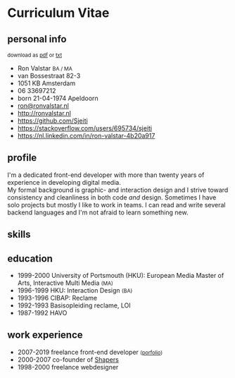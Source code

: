 <!--
  id: 2433
  date: 2014-05-23
  modified: 2023-03-07
  slug: cv
  type: page
  metaKeyword: front-end developer
  metaTitle: Curriculum Vitae Ron Valstar
  metaDescription: I am a front-end developer with more than eighteen years experience doing graphic design, interaction design and programming.
-->


# Curriculum Vitae

<div class="print-columns">
<div>
 
## personal info

<small class="pull-right" data-download>
    download as 
    <a data-download-pdf href="https://res.cloudinary.com/dn1rmdjs5/image/upload/v1569508867/rv/Curiculum-Vitae_Ron-Valstar_front-end-developer.pdf" download="Curiculum-Vitae_Ron-Valstar_front-end-developer.pdf">pdf</a> 
    <!--<a data-download-md href="Curiculum-Vitae_Ron-Valstar_front-end-developer.md" download="Curiculum-Vitae_Ron-Valstar_front-end-developer.md">md</a>-->
    or <a data-download-txt href="Curiculum-Vitae_Ron-Valstar_front-end-developer.md" download="Curiculum-Vitae_Ron-Valstar_front-end-developer.txt">txt</a>
</small>
<ul class="list-unstyled">
	<li>Ron Valstar <small>BA / MA</small></li>
	<li>van Bossestraat 82-3</li>
	<li>1051 KB Amsterdam</li>
	<li>06 33697212</li>
	<li>born 21-04-1974 Apeldoorn</li>
	<li><a href="mailto:ron@ronvalstar.nl">ron@ronvalstar.nl</a></li>
	<li><a href="http://ronvalstar.nl">http://ronvalstar.nl</a></li>
	<li><a href="https://github.com/Sjeiti">https://github.com/Sjeiti</a></li>
	<li><a href="https://stackoverflow.com/users/695734/sjeiti">https://stackoverflow.com/users/695734/sjeiti</a></li>
	<li><a href="https://nl.linkedin.com/in/ron-valstar-4b20a917">https://nl.linkedin.com/in/ron-valstar-4b20a917</a></li>
</ul>

</div><div> 

## profile

I'm a dedicated front-end developer with more than <span data-from="1997-01-01">twenty</span> years of experience in developing digital media.<br/>
My formal background is graphic- and interaction design and I strive toward consistency and cleanliness in both code *and* design.
Sometimes I have solo projects but mostly I like to work in teams. 
I can read and write several backend languages and I'm not afraid to learn something new.

</div>
</div>

## skills 

<div 
    id="skillsWrapper"
    data-skills="html|css|javascript|react:4.75|angular:4.45|vue|tdd|cypress:5|jsdoc|design-system|ux:3.75|accessibility|storybook|scrum"
    data-associations='{
  "css": ["CSS3", "SASS", "LESS", "BEM"]  
}' 
>
</div>

<!--

<div class="print-columns"><div>

### programming

<ul class="list-unstyled">
	<li data-skill="5">JavaScript <small>(TypeScript, React, Angular, Vue, ThreeJS)</small></li>
	<li data-skill="5">build processes <small>(Node.js, Express, Webpack, Gitlab, Jenkins)</small></li>
	<li data-skill="5">HTML <small>(semantic HTML5, XSLT)</small></li>
	<li data-skill="5">CSS <small>(CSS3, SASS, LESS, BEM)</small></li>
	<li data-skill="5">testing <small>(Cypress, Jest, Mocha, Chai, Cucumber)</small></li>
	<li data-skill="4">PHP <small>(Kirby, Laravel, WordPress)</small></li>
</ul> 

</div><div>

### other

<ul class="list-unstyled">
	<li data-skill="4">devops <small>(Netlify, Gitlab, CI/CD pipelines, Jenkins)</small></li>
	<li data-skill="5">documentation <small>(JSDoc, Markdown)</small></li>
	<li data-skill="5">prototyping</li>
	<li data-skill="4">interaction design</li>
	<li data-skill="4">user interface design</li>
	<li data-skill="4">graphic design</li>
	<li data-skill="3">illustration</li>
	<li data-skill="3">information visualisation</li>
	accessibility, usability, information architecture
</ul> 
-->

</div>
</div>
 
<!-- <div class="page-break"></div> -->

<!-- wtf? --> 

<div class="print-columns"><div>
 
## education

 - <time>1999-2000</time> University of Portsmouth (HKU): European Media Master of Arts, Interactive Multi Media <small>(MA)</small>
 - <time>1996-1999</time> HKU: Interaction Design <small>(BA)</small>
 - <time>1993-1996</time> CIBAP: Reclame
 - <time>1992-1993</time> Basisopleiding reclame, LOI
 - <time>1987-1992</time> HAVO

</div><div>

## work experience

 - <time>2007-<span data-now>2019</span></time> freelance front-end developer <small>([porfolio](https://ronvalstar.nl/projects))</small>
 - <time>2000-2007</time> co-founder of [Shapers](http://www.shapers.nl/)
 - <time>1998-2000</time> freelance webdesigner

</div></div>

<div class="page-break"></div>

<!--<div class="page-break"></div>-->
